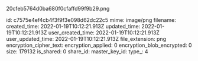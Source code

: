 20cfeb5764d0ba680f0cfaffd99f9b29.png

id: c7575e4ef4cb4f3f9f3e098d62dc22c5
mime: image/png
filename: 
created_time: 2022-01-19T10:12:21.913Z
updated_time: 2022-01-19T10:12:21.913Z
user_created_time: 2022-01-19T10:12:21.913Z
user_updated_time: 2022-01-19T10:12:21.913Z
file_extension: png
encryption_cipher_text: 
encryption_applied: 0
encryption_blob_encrypted: 0
size: 179132
is_shared: 0
share_id: 
master_key_id: 
type_: 4